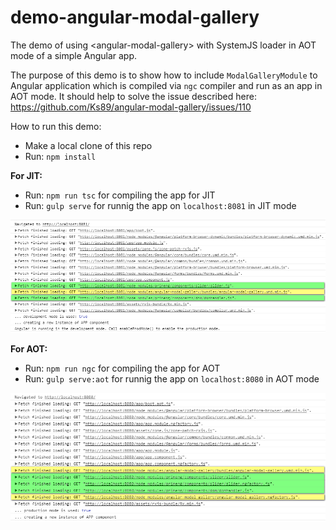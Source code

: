 # demo-angular-modal-gallery
The demo of using &lt;angular-modal-gallery&gt; with SystemJS loader in AOT mode of a simple Angular app.

The purpose of this demo is to show how to include `ModalGalleryModule` to Angular application which is compiled via `ngc` compiler and run as an app in AOT mode. It should help to solve the issue described here:  https://github.com/Ks89/angular-modal-gallery/issues/110

How to run this demo:

* Make a local clone of this repo
* Run: `npm install`

**For JIT:**
* Run: `npm run tsc` for compiling the app for JIT
* Run: `gulp serve` for runnig the app on `localhost:8081` in JIT mode

![console.log for JIT](./console.log.jit.png)

**For AOT:**
* Run: `npm run ngc` for compiling the app for AOT
* Run: `gulp serve:aot` for runnig the app on `localhost:8080` in AOT mode

![console.log for AOT](./console.log.aot.png)